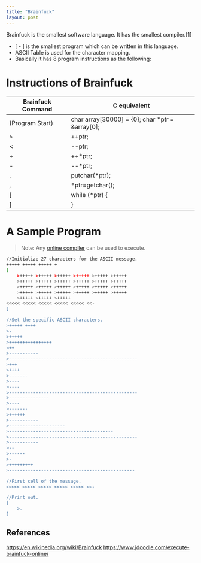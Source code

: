 ```yaml
---
title: "Brainfuck"
layout: post
---
```


Brainfuck is the smallest software language. It has the smallest compiler.[1]

- [ - ] is the smallest program which can be written in this language.
- ASCII Table is used for the character mapping.
- Basically it has 8 program instructions as the following:



# Instructions of Brainfuck

| Brainfuck Command | C equivalent |
| ------ | ------ |
| (Program Start) | char array[30000] = {0}; char *ptr = &array[0]; |
| > | ++ptr; |
| < | --ptr; |
| + | ++*ptr; |
| - | --*ptr; |
| . | putchar(*ptr); |
| , | *ptr=getchar(); |
| [ | while (*ptr) { |
| ] | } |

# A Sample Program
> Note: Any [online compiler] can be used to execute.

```sh
//Initialize 27 characters for the ASCII message.
+++++ +++++ +++++ +
[
    >+++++ >+++++ >+++++ >+++++ >+++++ >+++++
    >+++++ >+++++ >+++++ >+++++ >+++++ >+++++
    >+++++ >+++++ >+++++ >+++++ >+++++ >+++++
    >+++++ >+++++ >+++++ >+++++ >+++++ >+++++
    >+++++ >+++++ >+++++
<<<<< <<<<< <<<<< <<<<< <<<<< <<-
]

//Set the specific ASCII characters.
>+++++ ++++
>-
>+++++
>++++++++++++++++
>++
>-----------
>------------------------------------------------
>+++
>++++
>-------
>----
>----
>------------------------------------------------
>---------------
>----
>-------
>++++++
>-----------
>---------------------
>---------------------------------------
>------------------------------------------------
>-----------
>--
>------
>-
>+++++++++
>-----------------------------------------------

//First cell of the message.
<<<<< <<<<< <<<<< <<<<< <<<<< <<- 

//Print out.
[
    >.
]
```

## References
https://en.wikipedia.org/wiki/Brainfuck
https://www.jdoodle.com/execute-brainfuck-online/


   [online compiler]: <https://www.jdoodle.com/execute-brainfuck-online/>
  

